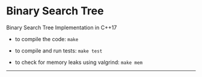 # Binary Search Tree
Binary Search Tree Implementation in C++17

- to compile the code:
`make`

- to compile and run tests:
`make test`

- to check for memory leaks using valgrind:
`make mem`

---
